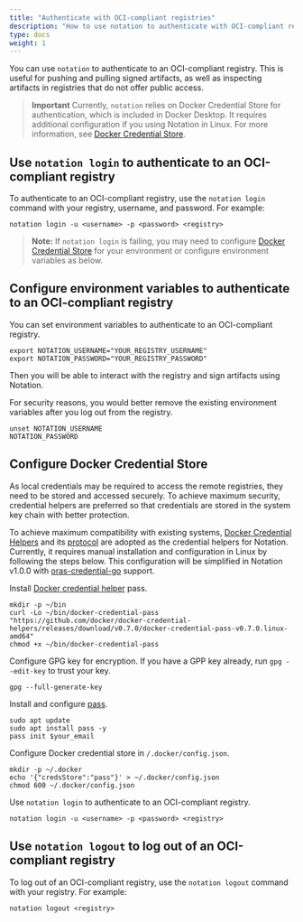 ```yaml
---
title: "Authenticate with OCI-compliant registries"
description: "How to use notation to authenticate with OCI-compliant registries"
type: docs
weight: 1
---
```


You can use `notation` to authenticate to an OCI-compliant registry. This is useful for pushing and pulling signed artifacts, as well as inspecting artifacts in registries that do not offer public access.

> **Important** Currently, `notation` relies on Docker Credential Store for authentication, which is included in Docker Desktop. It requires additional configuration if you using Notation in Linux. For more information, see [Docker Credential Store](https://github.com/notaryproject/notation/blob/main/specs/registry-auth.md#credential-store).

## Use `notation login` to authenticate to an OCI-compliant registry

To authenticate to an OCI-compliant registry, use the `notation login` command with your registry, username, and password. For example:

```console
notation login -u <username> -p <password> <registry>
```

> **Note:** If `notation login` is failing, you may need to configure [Docker Credential Store](https://github.com/notaryproject/notation/blob/main/specs/registry-auth.md#credential-store) for your environment or configure environment variables as below.

## Configure environment variables to authenticate to an OCI-compliant registry

You can set environment variables to authenticate to an OCI-compliant registry.

```console
export NOTATION_USERNAME="YOUR_REGISTRY_USERNAME"
export NOTATION_PASSWORD="YOUR_REGISTRY_PASSWORD"
```

Then you will be able to interact with the registry and sign artifacts using Notation.

For security reasons, you would better remove the existing environment variables after you log out from the registry.

```console
unset NOTATION_USERNAME
NOTATION_PASSWORD
```

## Configure Docker Credential Store

As local credentials may be required to access the remote registries, they need to be stored and accessed securely. To achieve maximum security, credential helpers are preferred so that credentials are stored in the system key chain with better protection. 

To achieve maximum compatibility with existing systems, [Docker Credential Helpers](https://github.com/docker/docker-credential-helpers) and its [protocol](https://docs.docker.com/engine/reference/commandline/login/#credential-helper-protocol) are adopted as the credential helpers for Notation. Currently, it requires manual installation and configuration in Linux by following the steps below. This configuration will be simplified in Notation v1.0.0 with [oras-credential-go](https://github.com/oras-project/oras-credentials-go/discussions/18) support.

Install [Docker credential helper](https://github.com/docker/docker-credential-helpers) pass.

```console
mkdir -p ~/bin
curl -Lo ~/bin/docker-credential-pass "https://github.com/docker/docker-credential-helpers/releases/download/v0.7.0/docker-credential-pass-v0.7.0.linux-amd64"
chmod +x ~/bin/docker-credential-pass
```

Configure GPG key for encryption. If you have a GPP key already, run `gpg --edit-key` to trust your key.

```console
gpg --full-generate-key
```

Install and configure [pass](https://www.passwordstore.org/).

```console
sudo apt update 
sudo apt install pass -y
pass init $your_email
```

Configure Docker credential store in `/.docker/config.json`.

```
mkdir -p ~/.docker
echo '{"credsStore":"pass"}' > ~/.docker/config.json
chmod 600 ~/.docker/config.json
```

Use `notation login` to authenticate to an OCI-compliant registry.

```console
notation login -u <username> -p <password> <registry>
```

## Use `notation logout` to log out of an OCI-compliant registry

To log out of an OCI-compliant registry, use the `notation logout` command with your registry. For example:

```console
notation logout <registry>
```